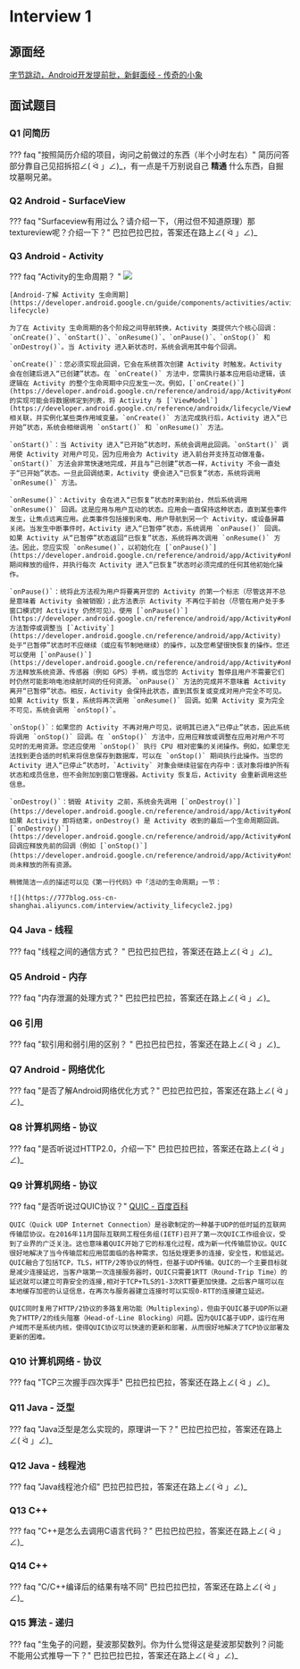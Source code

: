 # Interview 1

## 源面经

[字节跳动，Android开发提前批，新鲜面经 - 传奇的小象](https://www.nowcoder.com/discuss/204840?from=zhnkw)

## 面试题目

### Q1 问简历

??? faq "按照简历介绍的项目，询问之前做过的东西（半个小时左右）" 简历问答部分靠自己见招拆招∠\( ᐛ 」∠\)\_，有一点是千万别说自己 **精通** 什么东西，自掘坟墓啊兄弟。

### Q2 Android - SurfaceView

??? faq "Surfaceview有用过么？请介绍一下，（用过但不知道原理）那textureview呢？介绍一下？" 巴拉巴拉巴拉，答案还在路上∠\( ᐛ 」∠\)\_

### Q3 Android - Activity

??? faq "Activity的生命周期？ " ![](https://777blog.oss-cn-shanghai.aliyuncs.com/interview/activity_lifecycle.png)

```text
[Android-了解 Activity 生命周期](https://developer.android.google.cn/guide/components/activities/activity-lifecycle)

为了在 Activity 生命周期的各个阶段之间导航转换，Activity 类提供六个核心回调：`onCreate()`、`onStart()`、`onResume()`、`onPause()`、`onStop()` 和 `onDestroy()`。当 Activity 进入新状态时，系统会调用其中每个回调。

`onCreate()`：您必须实现此回调，它会在系统首次创建 Activity 时触发。Activity 会在创建后进入“已创建”状态。在 `onCreate()` 方法中，您需执行基本应用启动逻辑，该逻辑在 Activity 的整个生命周期中只应发生一次。例如，[`onCreate()`](https://developer.android.google.cn/reference/android/app/Activity#onCreate(android.os.Bundle)) 的实现可能会将数据绑定到列表，将 Activity 与 [`ViewModel`](https://developer.android.google.cn/reference/androidx/lifecycle/ViewModel) 相关联，并实例化某些类作用域变量。`onCreate()` 方法完成执行后，Activity 进入“已开始”状态，系统会相继调用 `onStart()` 和 `onResume()` 方法。

`onStart()`：当 Activity 进入“已开始”状态时，系统会调用此回调。`onStart()` 调用使 Activity 对用户可见，因为应用会为 Activity 进入前台并支持互动做准备。`onStart()` 方法会非常快速地完成，并且与“已创建”状态一样，Activity 不会一直处于“已开始”状态。一旦此回调结束，Activity 便会进入“已恢复”状态，系统将调用 `onResume()` 方法。

`onResume()`：Activity 会在进入“已恢复”状态时来到前台，然后系统调用 `onResume()` 回调。这是应用与用户互动的状态。应用会一直保持这种状态，直到某些事件发生，让焦点远离应用。此类事件包括接到来电、用户导航到另一个 Activity，或设备屏幕关闭。当发生中断事件时，Activity 进入“已暂停”状态，系统调用 `onPause()` 回调。如果 Activity 从“已暂停”状态返回“已恢复”状态，系统将再次调用 `onResume()` 方法。因此，您应实现 `onResume()`，以初始化在 [`onPause()`](https://developer.android.google.cn/reference/android/app/Activity#onPause()) 期间释放的组件，并执行每次 Activity 进入“已恢复”状态时必须完成的任何其他初始化操作。

`onPause()`：统将此方法视为用户将要离开您的 Activity 的第一个标志（尽管这并不总是意味着 Activity 会被销毁）；此方法表示 Activity 不再位于前台（尽管在用户处于多窗口模式时 Activity 仍然可见）。使用 [`onPause()`](https://developer.android.google.cn/reference/android/app/Activity#onPause()) 方法暂停或调整当 [`Activity`](https://developer.android.google.cn/reference/android/app/Activity) 处于“已暂停”状态时不应继续（或应有节制地继续）的操作，以及您希望很快恢复的操作。您还可以使用 [`onPause()`](https://developer.android.google.cn/reference/android/app/Activity#onPause()) 方法释放系统资源、传感器（例如 GPS）手柄，或当您的 Activity 暂停且用户不需要它们时仍然可能影响电池续航时间的任何资源。`onPause()` 方法的完成并不意味着 Activity 离开“已暂停”状态。相反，Activity 会保持此状态，直到其恢复或变成对用户完全不可见。如果 Activity 恢复，系统将再次调用 `onResume()` 回调。如果 Activity 变为完全不可见，系统会调用 `onStop()`。

`onStop()`：如果您的 Activity 不再对用户可见，说明其已进入“已停止”状态，因此系统将调用 `onStop()` 回调。在 `onStop()` 方法中，应用应释放或调整在应用对用户不可见时的无用资源。您还应使用 `onStop()` 执行 CPU 相对密集的关闭操作。例如，如果您无法找到更合适的时机来将信息保存到数据库，可以在 `onStop()` 期间执行此操作。当您的 Activity 进入“已停止”状态时，`Activity` 对象会继续驻留在内存中：该对象将维护所有状态和成员信息，但不会附加到窗口管理器。Activity 恢复后，Activity 会重新调用这些信息。

`onDestroy()`：销毁 Ativity 之前，系统会先调用 [`onDestroy()`](https://developer.android.google.cn/reference/android/app/Activity#onDestroy())。如果 Activity 即将结束，onDestroy() 是 Activity 收到的最后一个生命周期回调。[`onDestroy()`](https://developer.android.google.cn/reference/android/app/Activity#onDestroy()) 回调应释放先前的回调（例如 [`onStop()`](https://developer.android.google.cn/reference/android/app/Activity#onStop())）尚未释放的所有资源。

稍微简洁一点的描述可以见《第一行代码》中「活动的生命周期」一节：

![](https://777blog.oss-cn-shanghai.aliyuncs.com/interview/activity_lifecycle2.jpg)
```

### Q4 Java - 线程

??? faq "线程之间的通信方式？ " 巴拉巴拉巴拉，答案还在路上∠\( ᐛ 」∠\)\_

### Q5 Android - 内存

??? faq "内存泄漏的处理方式？" 巴拉巴拉巴拉，答案还在路上∠\( ᐛ 」∠\)\_

### Q6 引用

??? faq "软引用和弱引用的区别？ " 巴拉巴拉巴拉，答案还在路上∠\( ᐛ 」∠\)\_

### Q7 Android - 网络优化

??? faq "是否了解Android网络优化方式？" 巴拉巴拉巴拉，答案还在路上∠\( ᐛ 」∠\)\_

### Q8 计算机网络 - 协议

??? faq "是否听说过HTTP2.0，介绍一下" 巴拉巴拉巴拉，答案还在路上∠\( ᐛ 」∠\)\_

### Q9 计算机网络 - 协议

??? faq "是否听说过QUIC协议？" [QUIC - 百度百科](https://baike.baidu.com/item/QUIC/17341272?fr=aladdin)

```text
QUIC（Quick UDP Internet Connection）是谷歌制定的一种基于UDP的低时延的互联网传输层协议。在2016年11月国际互联网工程任务组(IETF)召开了第一次QUIC工作组会议，受到了业界的广泛关注。这也意味着QUIC开始了它的标准化过程，成为新一代传输层协议。QUIC很好地解决了当今传输层和应用层面临的各种需求，包括处理更多的连接，安全性，和低延迟。QUIC融合了包括TCP，TLS，HTTP/2等协议的特性，但基于UDP传输。QUIC的一个主要目标就是减少连接延迟，当客户端第一次连接服务器时，QUIC只需要1RTT（Round-Trip Time）的延迟就可以建立可靠安全的连接,相对于TCP+TLS的1-3次RTT要更加快捷。之后客户端可以在本地缓存加密的认证信息，在再次与服务器建立连接时可以实现0-RTT的连接建立延迟。

QUIC同时复用了HTTP/2协议的多路复用功能（Multiplexing），但由于QUIC基于UDP所以避免了HTTP/2的线头阻塞（Head-of-Line Blocking）问题。因为QUIC基于UDP，运行在用户域而不是系统内核，使得QUIC协议可以快速的更新和部署，从而很好地解决了TCP协议部署及更新的困难。
```

### Q10 计算机网络 - 协议

??? faq "TCP三次握手四次挥手" 巴拉巴拉巴拉，答案还在路上∠\( ᐛ 」∠\)\_

### Q11 Java - 泛型

??? faq "Java泛型是怎么实现的，原理讲一下？" 巴拉巴拉巴拉，答案还在路上∠\( ᐛ 」∠\)\_

### Q12 Java - 线程池

??? faq "Java线程池介绍" 巴拉巴拉巴拉，答案还在路上∠\( ᐛ 」∠\)\_

### Q13 C++

??? faq "C++是怎么去调用C语言代码？" 巴拉巴拉巴拉，答案还在路上∠\( ᐛ 」∠\)\_

### Q14 C++

??? faq "C/C++编译后的结果有啥不同" 巴拉巴拉巴拉，答案还在路上∠\( ᐛ 」∠\)\_

### Q15 算法 - 递归

??? faq "生兔子的问题，斐波那契数列。你为什么觉得这是斐波那契数列？问能不能用公式推导一下？" 巴拉巴拉巴拉，答案还在路上∠\( ᐛ 」∠\)\_

